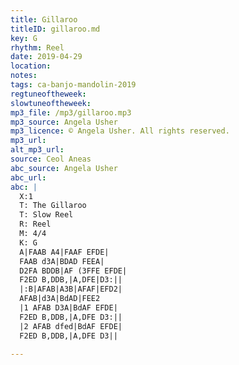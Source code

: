 ```yaml
---
title: Gillaroo
titleID: gillaroo.md
key: G
rhythm: Reel
date: 2019-04-29
location:
notes:
tags: ca-banjo-mandolin-2019
regtuneoftheweek:
slowtuneoftheweek:
mp3_file: /mp3/gillaroo.mp3
mp3_source: Angela Usher
mp3_licence: © Angela Usher. All rights reserved.
mp3_url:
alt_mp3_url:
source: Ceol Aneas
abc_source: Angela Usher
abc_url:
abc: |
  X:1
  T: The Gillaroo
  T: Slow Reel
  R: Reel
  M: 4/4
  K: G
  A|FAAB A4|FAAF EFDE|
  FAAB d3A|BDAD FEEA|
  D2FA BDDB|AF (3FFE EFDE|
  F2ED B,DDB,|A,DFE|D3:||
  |:B|AFAB|A3B|AFAF|EFD2|
  AFAB|d3A|BdAD|FEE2
  |1 AFAB D3A|BdAF EFDE|
  F2ED B,DDB,|A,DFE D3:||
  |2 AFAB dfed|BdAF EFDE|
  F2ED B,DDB,|A,DFE D3||

---
```

